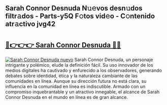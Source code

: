 ## Sarah Connor Desnuda N𝚞𝚎vos desn𝚞dos filtr𝚊dos - Parts-y5Q F𝚘tos vid𝚎o - C𝚘ntenido atr𝚊ctivo jvg42

# <h2><a href="http://mb6qo5.tromn.icu/?c=Sarah+Connor+Desnuda">🔗👉👉👉 Sarah Connor Desnuda 🔗🔗</a></h2>

[![Sarah Connor Desnuda nuevo](https://i.imgur.com/pEAQMta.gif)](http://mb6qo5.tromn.icu/?c=Sarah+Connor+Desnuda)
Sarah Connor Desnuda, un personaje intrigante y polémico, elude la definición fácil. Su uso innovador de los medios digitales ha cautivado y enfurecido a los observadores, generando debates sobre identidad, ética y la naturaleza cambiante de las comunidades en línea. Aunque su dirección futura no está clara, su influencia en la comunidad en línea es indiscutible. Armado con un compromiso inquebrantable y un atractivo innegable, el alcance de Sarah Connor Desnuda en el mundo en línea es de gran alcance.
